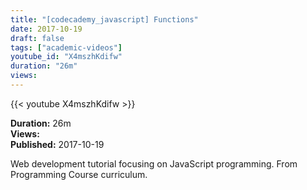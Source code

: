 ```yaml
---
title: "[codecademy_javascript] Functions"
date: 2017-10-19
draft: false
tags: ["academic-videos"]
youtube_id: "X4mszhKdifw"
duration: "26m"
views: 
---
```


{{< youtube X4mszhKdifw >}}

**Duration:** 26m  
**Views:**   
**Published:** 2017-10-19

Web development tutorial focusing on JavaScript programming. From Programming Course curriculum.
